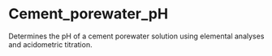 # Cement_porewater_pH
Determines the pH of a cement porewater solution using elemental analyses and acidometric titration.  
